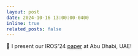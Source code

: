 ```yaml
---
layout: post
date: 2024-10-16 13:00:00-0400
inline: true
related_posts: false
---
```


💬 I present our IROS'24 [paper](https://arxiv.org/pdf/2410.15994) at Abu Dhabi, UAE!

